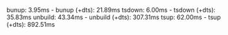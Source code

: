 bunup: 3.95ms - bunup (+dts): 21.89ms
tsdown: 6.00ms - tsdown (+dts): 35.83ms
unbuild: 43.34ms - unbuild (+dts): 307.31ms
tsup: 62.00ms - tsup (+dts): 892.51ms